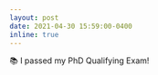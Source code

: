 ```yaml
---
layout: post
date: 2021-04-30 15:59:00-0400
inline: true
---
```


:books: I passed my PhD Qualifying Exam!
